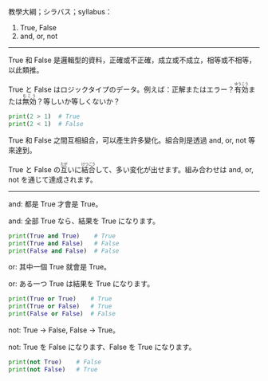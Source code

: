 教學大綱；シラバス；syllabus：
1. True, False
2. and, or, not

---

True 和 False 是邏輯型的資料，正確或不正確，成立或不成立，相等或不相等，以此類推。

True と False はロジックタイプのデータ。例えば：正解またはエラー？<ruby>有効<rt>ゆうこう</rt></ruby>または<ruby>無効<rt>むこう</rt></ruby>？等しいか等しくないか？

```python
print(2 > 1)  # True
print(2 < 1)  # False
```

True 和 False 之間互相組合，可以產生許多變化。組合則是透過 and, or, not 等來達到。

True と False の<ruby>互<rt>たが</rt></ruby>いに<ruby>結合<rt>けつごう</rt></ruby>して、多い変化が出せます。組み合わせは and, or, not を通じて達成されます。

---

and: 都是 True 才會是 True。

and: 全部 True なら、結果を True になります。

```python
print(True and True)    # True
print(True and False)   # False
print(False and False)  # False
```

or: 其中一個 True 就會是 True。

or: ある一つ True は結果を True になります。

```python
print(True or True)    # True
print(True or False)   # True
print(False or False)  # False
```

not: True → False, False → True。

not: True を False になります、False を True になります。

```python
print(not True)    # False
print(not False)   # True
```